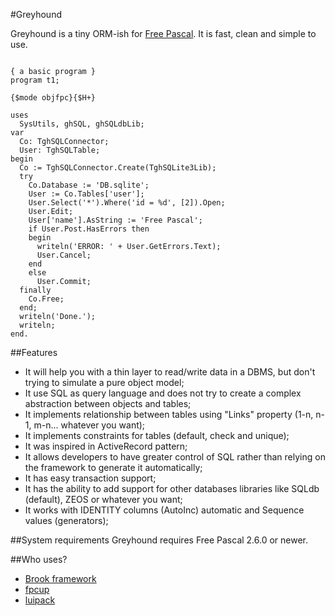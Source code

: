 #Greyhound

Greyhound is a tiny ORM-ish for [Free Pascal](http://freepascal.org/).
It is fast, clean and simple to use.

<pre><code>
{ a basic program }
program t1;

{$mode objfpc}{$H+}

uses
  SysUtils, ghSQL, ghSQLdbLib;
var
  Co: TghSQLConnector;
  User: TghSQLTable;
begin
  Co := TghSQLConnector.Create(TghSQLite3Lib);
  try
    Co.Database := 'DB.sqlite';
    User := Co.Tables['user'];
    User.Select('*').Where('id = %d', [2]).Open;
    User.Edit;
    User['name'].AsString := 'Free Pascal';
    if User.Post.HasErrors then
    begin
      writeln('ERROR: ' + User.GetErrors.Text);
      User.Cancel;
    end
    else
      User.Commit;
  finally
    Co.Free;
  end;
  writeln('Done.');
  writeln;
end.
</code></pre>

##Features
* It will help you with a thin layer to read/write data in a DBMS, but don't trying to simulate a pure object model;
* It use SQL as query language and does not try to create a complex abstraction between objects and tables;
* It implements relationship between tables using "Links" property (1-n, n-1, m-n... whatever you want);
* It implements constraints for tables (default, check and unique);
* It was inspired in ActiveRecord pattern;
* It allows developers to have greater control of SQL rather than relying on the framework to generate it automatically;
* It has easy transaction support;
* It has the ability to add support for other databases libraries like SQLdb (default), ZEOS or whatever you want;
* It works with IDENTITY columns (AutoInc) automatic and Sequence values (generators);


##System requirements
Greyhound requires Free Pascal 2.6.0 or newer.


##Who uses?
* [Brook framework](http://brookframework.org)
* [fpcup](https://bitbucket.org/reiniero/fpcup/)
* [luipack](http://code.google.com/p/luipack/)
